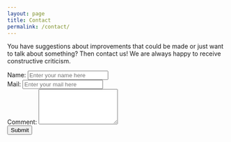 ```yaml
---
layout: page
title: Contact
permalink: /contact/
---
```

<head>
  <meta name="viewport" content="width=device-width, initial-scale=1">
  <link rel="stylesheet" href="http://maxcdn.bootstrapcdn.com/bootstrap/3.2.0/css/bootstrap.min.css">
  <script src="https://ajax.googleapis.com/ajax/libs/jquery/1.11.1/jquery.min.js"></script>
  <script src="http://maxcdn.bootstrapcdn.com/bootstrap/3.2.0/js/bootstrap.min.js"></script>
</head>

You have suggestions about improvements that could be made or just want to talk about something?
Then contact us! We are always happy to receive constructive criticism.

<div class="container-fluid">
  <form role="form" action="//formspree.io/copykatt@yandex.com" method="post">
    <div class="form-group">
      <Label for="usr">Name:</label>
      <input type="text" class="form-control" id="usr" placeholder="Enter your name here">
    </div>
    <div class="form-group">
      <label for="email">Mail:</label>
      <input type="email" class="form-control" id="email" placeholder="Enter your mail here">
    </div>
    <div class="form-group">
      <label for="comment">Comment:</label>
      <textarea class="form-control" rows="5" id="comment"></textarea>
    </div>
    <button type="submit" class="btn btn-default">Submit</button>
  </form>
</div>
